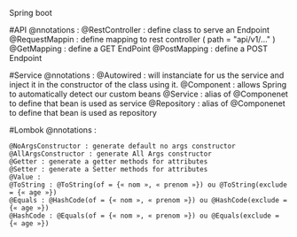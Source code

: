 Spring boot



#API @nnotations : 
    @RestController : define class to serve an Endpoint
    @RequestMappin : define mapping to rest controller ( path = "api/v1/..." )
    @GetMapping : define a GET EndPoint
    @PostMapping : define a POST Endpoint


#Service @nnotations :
    @Autowired : will instanciate for us the service and inject it in the constructor of the class using it.
    @Component : allows Spring to automatically detect our custom beans
    @Service : alias of @Componenet to define that bean is used as service
    @Repository : alias of @Componenet to define that bean is used as repository

#Lombok @nnotations : 
    
    @NoArgsConstructor : generate default no args constructor
    @AllArgsConstructor : generate All Args constructor
    @Getter : generate a getter methods for attributes  
    @Setter : generate a Setter methods for attributes
    @Value : 
    @ToString : @ToString(of = {« nom », « prenom »}) ou @ToString(exclude = {« age »})
    @Equals : @HashCode(of = {« nom », « prenom »}) ou @HashCode(exclude = {« age »})
    @HashCode : @Equals(of = {« nom », « prenom »}) ou @Equals(exclude = {« age »})

